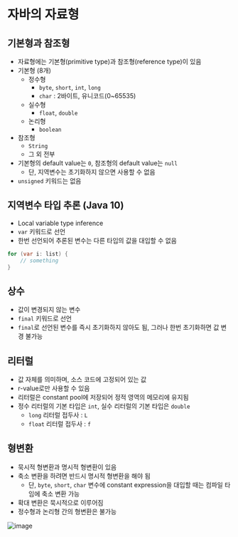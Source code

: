 # 자바의 자료형

## 기본형과 참조형

- 자료형에는 기본형(primitive type)과 참조형(reference type)이 있음
- 기본형 (8개)
  - 정수형
    - `byte`, `short`, `int`, `long`
    - `char` : 2바이트, 유니코드(0~65535)
  - 실수형
    - `float`, `double`
  - 논리형
    - `boolean`
- 참조형
  - `String`
  - 그 외 전부
- 기본형의 default value는 `0`, 참조형의 default value는 `null`  
  - 단, 지역변수는 초기화하지 않으면 사용할 수 없음
- `unsigned` 키워드는 없음

## 지역변수 타입 추론 (Java 10)

- Local variable type inference
- `var` 키워드로 선언
- 한번 선언되어 추론된 변수는 다른 타입의 값을 대입할 수 없음

```java
for (var i: list) {
    // something
}
```

## 상수

- 값이 변경되지 않는 변수
- `final` 키워드로 선언
- `final`로 선언된 변수를 즉시 초기화하지 않아도 됨, 그러나 한번 초기화하면 값 변경 불가능

## 리터럴

- 값 자체를 의미하며, 소스 코드에 고정되어 있는 값
- r-value로만 사용할 수 있음
- 리터럴은 constant pool에 저장되어 정적 영역의 메모리에 유지됨
- 정수 리터럴의 기본 타입은 `int`, 실수 리터럴의 기본 타입은 `double`
  - `long` 리터럴 접두사 : `L`
  - `float` 리터럴 접두사 : `f`

## 형변환

- 묵시적 형변환과 명시적 형변환이 있음
- 축소 변환을 하려면 반드시 명시적 형변환을 해야 됨
  - 단, `byte`, `short`, `char` 변수에 constant expression을 대입할 때는 컴파일 타임에 축소 변환 가능
- 확대 변환은 묵시적으로 이루어짐
- 정수형과 논리형 간의 형변환은 불가능

![image](https://user-images.githubusercontent.com/38099251/191415884-0aa84b6f-eb88-4605-b788-1187cb0c5401.png)
